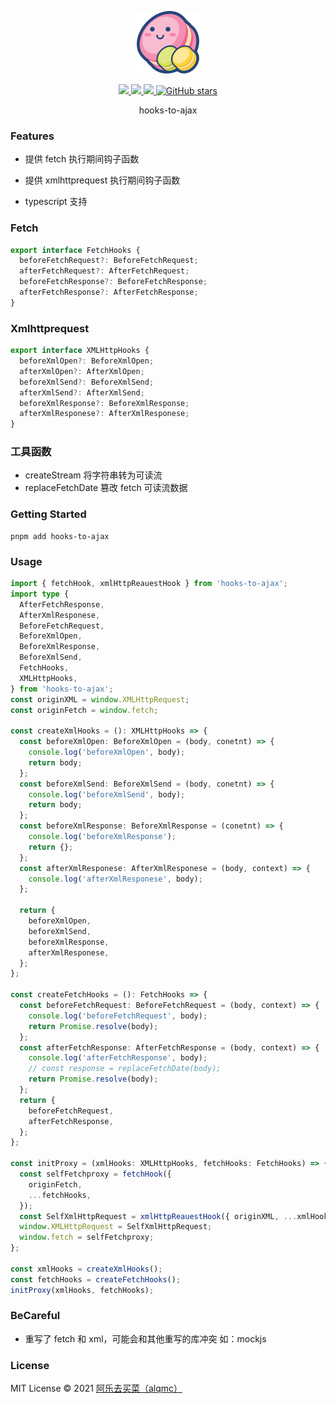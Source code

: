 <p align="center">
  <img width="100px" src="./public/logo.png">
</p>

<p align="center">
  <a href="https://www.npmjs.org/package/hooks-to-ajax">
  <img src="https://img.shields.io/npm/v/hooks-to-ajax.svg">
  </a>
  <a href="https://npmcharts.com/compare/hooks-to-ajax?minimal=true">
  <img src="https://img.shields.io/npm/dm/hooks-to-ajax.svg?color=357C3C">
  </a>
  <a href="https://npmcharts.com/compare/hooks-to-ajax?minimal=true">
  <img src="https://img.shields.io/npm/l/hooks-to-ajax.svg?color=blue">
  </a>
   <a href="https://github.com/alqmc/hooks-to-ajax" target="__blank"><img alt="GitHub stars" src="https://img.shields.io/github/stars/alqmc/hooks-to-ajax?style=social">
  
  </a>

  <br>
</p>

<p align="center">hooks-to-ajax</p>

### Features

- 提供 fetch 执行期间钩子函数

- 提供 xmlhttprequest 执行期间钩子函数

- typescript 支持

### Fetch

```ts
export interface FetchHooks {
  beforeFetchRequest?: BeforeFetchRequest;
  afterFetchRequest?: AfterFetchRequest;
  beforeFetchResponse?: BeforeFetchResponse;
  afterFetchResponse?: AfterFetchResponse;
}
```

### Xmlhttprequest

```ts
export interface XMLHttpHooks {
  beforeXmlOpen?: BeforeXmlOpen;
  afterXmlOpen?: AfterXmlOpen;
  beforeXmlSend?: BeforeXmlSend;
  afterXmlSend?: AfterXmlSend;
  beforeXmlResponse?: BeforeXmlResponse;
  afterXmlResponese?: AfterXmlResponese;
}
```

### 工具函数

- createStream 将字符串转为可读流
- replaceFetchDate 篡改 fetch 可读流数据

### Getting Started

```shell
pnpm add hooks-to-ajax

```

### Usage

```ts
import { fetchHook, xmlHttpReauestHook } from 'hooks-to-ajax';
import type {
  AfterFetchResponse,
  AfterXmlResponese,
  BeforeFetchRequest,
  BeforeXmlOpen,
  BeforeXmlResponse,
  BeforeXmlSend,
  FetchHooks,
  XMLHttpHooks,
} from 'hooks-to-ajax';
const originXML = window.XMLHttpRequest;
const originFetch = window.fetch;

const createXmlHooks = (): XMLHttpHooks => {
  const beforeXmlOpen: BeforeXmlOpen = (body, conetnt) => {
    console.log('beforeXmlOpen', body);
    return body;
  };
  const beforeXmlSend: BeforeXmlSend = (body, conetnt) => {
    console.log('beforeXmlSend', body);
    return body;
  };
  const beforeXmlResponse: BeforeXmlResponse = (conetnt) => {
    console.log('beforeXmlResponse');
    return {};
  };
  const afterXmlResponese: AfterXmlResponese = (body, context) => {
    console.log('afterXmlResponese', body);
  };

  return {
    beforeXmlOpen,
    beforeXmlSend,
    beforeXmlResponse,
    afterXmlResponese,
  };
};

const createFetchHooks = (): FetchHooks => {
  const beforeFetchRequest: BeforeFetchRequest = (body, context) => {
    console.log('beforeFetchRequest', body);
    return Promise.resolve(body);
  };
  const afterFetchResponse: AfterFetchResponse = (body, context) => {
    console.log('afterFetchResponse', body);
    // const response = replaceFetchDate(body);
    return Promise.resolve(body);
  };
  return {
    beforeFetchRequest,
    afterFetchResponse,
  };
};

const initProxy = (xmlHooks: XMLHttpHooks, fetchHooks: FetchHooks) => {
  const selfFetchproxy = fetchHook({
    originFetch,
    ...fetchHooks,
  });
  const SelfXmlHttpRequest = xmlHttpReauestHook({ originXML, ...xmlHooks });
  window.XMLHttpRequest = SelfXmlHttpRequest;
  window.fetch = selfFetchproxy;
};

const xmlHooks = createXmlHooks();
const fetchHooks = createFetchHooks();
initProxy(xmlHooks, fetchHooks);
```

### BeCareful

- 重写了 fetch 和 xml，可能会和其他重写的库冲突 如：mockjs

### License

MIT License © 2021 [阿乐去买菜（alqmc）](https://github.com/alqmc)
